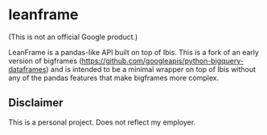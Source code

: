 # leanframe

(This is not an official Google product.)

LeanFrame is a pandas-like API built on top of Ibis. This is a fork of an early
version of bigframes (https://github.com/googleapis/python-bigquery-dataframes)
and is intended to be a minimal wrapper on top of Ibis without any of the pandas
features that make bigframes more complex.

## Disclaimer

This is a personal project. Does not reflect my employer.
